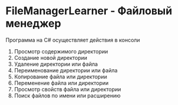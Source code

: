 # FileManagerLearner - Файловый менеджер
Программа на C# осуществляет действия в консоли
  1. Просмотр содержимого директории
  2. Создание новой директории
  3. Удаление директории или файла
  4. Переименование директории или файла
  5. Копирование файла или директории
  6. Переменение файла или директории
  7. Просмотр свойств файла или директории
  8. Поиск файлов по имени или расширению
